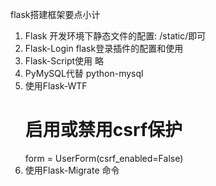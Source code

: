 flask搭建框架要点小计
1. Flask 开发环境下静态文件的配置:
    /static/即可
2. Flask-Login
    flask登录插件的配置和使用
3. Flask-Script使用
    略
4. PyMySQL代替 python-mysql
5. 使用Flask-WTF
    # 启用或禁用csrf保护
    form = UserForm(csrf_enabled=False)
6. 使用Flask-Migrate
    命令



